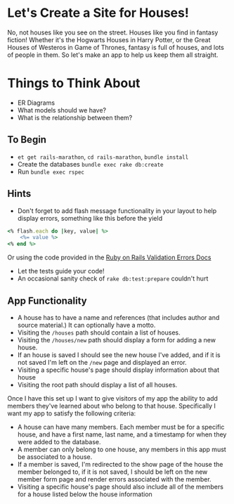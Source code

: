 # Let's Create a Site for Houses!

No, not houses like you see on the street. Houses like you find in fantasy fiction! Whether it's the Hogwarts Houses in Harry Potter, or the Great Houses of Westeros in Game of Thrones, fantasy is full of houses, and lots of people in them. So let's make an app to help us keep them all straight.

# Things to Think About
- ER Diagrams
- What models should we have?
- What is the relationship between them?

## To Begin
- `et get rails-marathon`, `cd rails-marathon`, `bundle install`
- Create the databases `bundle exec rake db:create`
- Run `bundle exec rspec`

## Hints
- Don't forget to add flash message functionality in your layout to help display errors, something like this before the yield
```ruby
<% flash.each do |key, value| %>
    <%= value %>
<% end %>
```
Or using the code provided in the [Ruby on Rails Validation Errors Docs](http://edgeguides.rubyonrails.org/active_record_validations.html#displaying-validation-errors-in-views)
- Let the tests guide your code!
- An occasional sanity check of `rake db:test:prepare` couldn't hurt

## App Functionality
- A house has to have a name and references (that includes author and source material.) It can optionally have a motto.
- Visiting the `/houses` path should contain a list of houses.
- Visiting the `/houses/new` path should display a form for adding a new house.
- If an house is saved I should see the new house I've added, and if it is not saved I'm left on the `/new` page and displayed an error.
- Visiting a specific house's page should display information about that house
- Visiting the root path should display a list of all houses.

Once I have this set up I want to give visitors of my app the ability to add members they've learned about who belong to that house. Specifically I want my app to satisfy the following criteria:

- A house can have many members. Each member must be for a specific house, and have a first name, last name, and a timestamp for when they were added to the database.
- A member can only belong to one house, any members in this app must be associated to a house.
- If a member is saved, I'm redirected to the show page of the house the member belonged to, if it is not saved, I should be left on the new member form page and render errors associated with the member.
- Visiting a specific house's page should also include all of the members for a house listed below the house information
